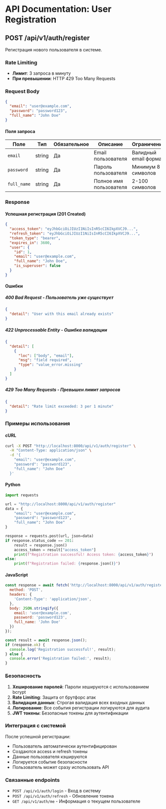 # API Documentation: User Registration

## POST /api/v1/auth/register

Регистрация нового пользователя в системе.

### Rate Limiting
- **Лимит**: 3 запроса в минуту
- **При превышении**: HTTP 429 Too Many Requests

### Request Body

```json
{
  "email": "user@example.com",
  "password": "password123",
  "full_name": "John Doe"
}
```

#### Поля запроса

| Поле | Тип | Обязательное | Описание | Ограничения |
|------|-----|--------------|----------|-------------|
| `email` | string | Да | Email пользователя | Валидный email формат |
| `password` | string | Да | Пароль пользователя | Минимум 8 символов |
| `full_name` | string | Да | Полное имя пользователя | 2-100 символов |

### Response

#### Успешная регистрация (201 Created)

```json
{
  "access_token": "eyJhbGciOiJIUzI1NiIsInR5cCI6IkpXVCJ9...",
  "refresh_token": "eyJhbGciOiJIUzI1NiIsInR5cCI6IkpXVCJ9...",
  "token_type": "bearer",
  "expires_in": 3600,
  "user": {
    "id": 1,
    "email": "user@example.com",
    "full_name": "John Doe",
    "is_superuser": false
  }
}
```

#### Ошибки

##### 400 Bad Request - Пользователь уже существует
```json
{
  "detail": "User with this email already exists"
}
```

##### 422 Unprocessable Entity - Ошибка валидации
```json
{
  "detail": [
    {
      "loc": ["body", "email"],
      "msg": "field required",
      "type": "value_error.missing"
    }
  ]
}
```

##### 429 Too Many Requests - Превышен лимит запросов
```json
{
  "detail": "Rate limit exceeded: 3 per 1 minute"
}
```

### Примеры использования

#### cURL
```bash
curl -X POST "http://localhost:8000/api/v1/auth/register" \
  -H "Content-Type: application/json" \
  -d '{
    "email": "user@example.com",
    "password": "password123",
    "full_name": "John Doe"
  }'
```

#### Python
```python
import requests

url = "http://localhost:8000/api/v1/auth/register"
data = {
    "email": "user@example.com",
    "password": "password123",
    "full_name": "John Doe"
}

response = requests.post(url, json=data)
if response.status_code == 201:
    result = response.json()
    access_token = result["access_token"]
    print(f"Registration successful! Access token: {access_token}")
else:
    print(f"Registration failed: {response.json()}")
```

#### JavaScript
```javascript
const response = await fetch('http://localhost:8000/api/v1/auth/register', {
  method: 'POST',
  headers: {
    'Content-Type': 'application/json',
  },
  body: JSON.stringify({
    email: 'user@example.com',
    password: 'password123',
    full_name: 'John Doe'
  })
});

const result = await response.json();
if (response.ok) {
  console.log('Registration successful!', result);
} else {
  console.error('Registration failed:', result);
}
```

### Безопасность

1. **Хеширование паролей**: Пароли хешируются с использованием bcrypt
2. **Rate Limiting**: Защита от брутфорс атак
3. **Валидация данных**: Строгая валидация всех входных данных
4. **Логирование**: Все события регистрации логируются для аудита
5. **JWT токены**: Безопасные токены для аутентификации

### Интеграция с системой

После успешной регистрации:
- Пользователь автоматически аутентифицирован
- Создаются access и refresh токены
- Данные пользователя кэшируются
- Логируется событие безопасности
- Пользователь может сразу использовать API

### Связанные endpoints

- `POST /api/v1/auth/login` - Вход в систему
- `POST /api/v1/auth/refresh` - Обновление токена
- `GET /api/v1/auth/me` - Информация о текущем пользователе
